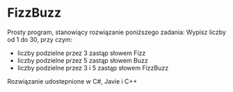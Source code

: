 # FizzBuzz

Prosty program, stanowiący rozwiązanie poniższego zadania:
Wypisz liczby od 1 do 30, przy czym:
* liczby podzielne przez 3 zastąp słowem Fizz
* liczby podzielne przez 5 zastąp słowem Buzz
* liczby podzielne przez 3 i 5 zastąp słowem FizzBuzz

Rozwiązanie udostepnione w C#, Javie i C++

